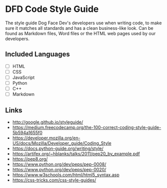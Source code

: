 # DFD Code Style Guide

The style guide Dog Face Dev's developers use when writing code, to make sure it matches all standards and has a clean business-like look. Can be found as Markdown files, Word files or the HTML web pages used by our developers.

## Included Languages

- [ ] HTML
- [ ] CSS
- [ ] JavaScript
- [ ] Python
- [ ] C++
- [ ] Markdown

## Links
- http://google.github.io/styleguide/
- https://medium.freecodecamp.org/the-100-correct-coding-style-guide-5b594a1655f0
- https://developer.mozilla.org/en-US/docs/Mozilla/Developer_guide/Coding_Style
- https://docs.python-guide.org/writing/style/
- https://artifex.org/~hblanks/talks/2011/pep20_by_example.pdf
- https://pep8.org/
- https://www.python.org/dev/peps/pep-0008/
- https://www.python.org/dev/peps/pep-0020/
- https://www.w3schools.com/html/html5_syntax.asp
- https://css-tricks.com/css-style-guides/
